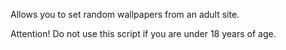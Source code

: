 Allows you to set random wallpapers from an adult site.

Attention! Do not use this script if you are under 18 years of age.
